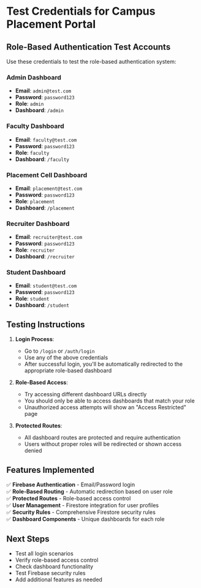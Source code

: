 # Test Credentials for Campus Placement Portal

## Role-Based Authentication Test Accounts

Use these credentials to test the role-based authentication system:

### Admin Dashboard
- **Email**: `admin@test.com`
- **Password**: `password123`
- **Role**: `admin`
- **Dashboard**: `/admin`

### Faculty Dashboard
- **Email**: `faculty@test.com`
- **Password**: `password123`
- **Role**: `faculty`
- **Dashboard**: `/faculty`

### Placement Cell Dashboard
- **Email**: `placement@test.com`
- **Password**: `password123`
- **Role**: `placement`
- **Dashboard**: `/placement`

### Recruiter Dashboard
- **Email**: `recruiter@test.com`
- **Password**: `password123`
- **Role**: `recruiter`
- **Dashboard**: `/recruiter`

### Student Dashboard
- **Email**: `student@test.com`
- **Password**: `password123`
- **Role**: `student`
- **Dashboard**: `/student`

## Testing Instructions

1. **Login Process**: 
   - Go to `/login` or `/auth/login`
   - Use any of the above credentials
   - After successful login, you'll be automatically redirected to the appropriate role-based dashboard

2. **Role-Based Access**:
   - Try accessing different dashboard URLs directly
   - You should only be able to access dashboards that match your role
   - Unauthorized access attempts will show an "Access Restricted" page

3. **Protected Routes**:
   - All dashboard routes are protected and require authentication
   - Users without proper roles will be redirected or shown access denied

## Features Implemented

✅ **Firebase Authentication** - Email/Password login  
✅ **Role-Based Routing** - Automatic redirection based on user role  
✅ **Protected Routes** - Role-based access control  
✅ **User Management** - Firestore integration for user profiles  
✅ **Security Rules** - Comprehensive Firestore security rules  
✅ **Dashboard Components** - Unique dashboards for each role  

## Next Steps

- Test all login scenarios
- Verify role-based access control
- Check dashboard functionality
- Test Firebase security rules
- Add additional features as needed

